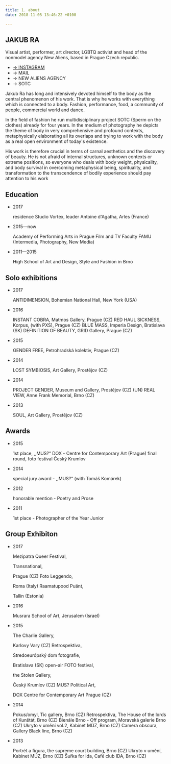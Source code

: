 ```yaml
---
title: 1. about
date: 2018-11-05 13:46:22 +0100

---
```

## JAKUB RA

Visual artist, performer, art director, LGBTQ activist and head of the nonmodel agency New Aliens, based in Prague Czech republic.

* [→ INSTAGRAM](https://www.instagram.com/jakubra____/ "instagram")
* → MAIL
* → NEW ALIENS AGENCY
* → SOTC

Jakub Ra has long and intensively devoted himself to the body as the central phenomenon of his work. That is why he works with everything which is connected to a body. Fashion, performance, food, a community of people, commercial world and dance.

In the field of fashion he run multidisciplinary project SOTC (Sperm on the clothes) already for four years. In the medium of photography he depicts the theme of body in very comprehensive and profound contexts, metaphysically elaborating all its overlaps and trying to work with the body as a real open environment of today's existence.

His work is therefore crucial in terms of carnal aesthetics and the discovery of beauty. He is not afraid of internal structures, unknown contexts or extreme positions, so everyone who deals with body weight, physicality, and body survival in overcoming metaphysical being, spirituality, and transformation to the transcendence of bodily experience should pay attention to his work

## Education

* 2017

  residence Studio Vortex, leader Antoine d'Agatha, Arles (France)
* 2015—now

  Academy of Performing Arts in Prague Film and TV Faculty FAMU  (Intermedia, Photography, New Media)
* 2011—2015

  High School of Art and Design, Style and Fashion in Brno

## Solo exhibitions

* 2017

  ANTIDIMENSION, Bohemian National Hall, New York (USA)
* 2016

  INSTANT COBRA, Matmos Gallery, Prague (CZ) RED HAUL SICKNESS, Korpus, (with PXS), Prague (CZ) BLUE MASS, Imperia Design, Bratislava (SK) DEFINITION OF BEAUTY, GRID Gallery, Prague (CZ)
* 2015

  GENDER FREE, Petrohradská kolektiv, Prague (CZ)
* 2014

  LOST SYMBIOSIS, Art Gallery, Prostějov (CZ)
* 2014

  PROJECT GENDER, Museum and Gallery, Prostějov (CZ) (UN) REAL VIEW, Anne Frank Memorial, Brno (CZ)
* 2013

  SOUL, Art Gallery, Prostějov (CZ)

## Awards

* 2015

  1st place, ,,MUS?“ DOX - Centre for Contemporary Art (Prague) final round, foto festival Český Krumlov
* 2014

  special jury award - ,,MUS?“ (with Tomáš Komárek)
* 2012

  honorable mention - Poetry and Prose
* 2011

  1st place - Photographer of the Year Junior

## Group Exhibiton

* 2017

  Mezipatra Queer Festival,

  Transnational,

  Prague (CZ) Foto Leggendo,

  Roma (Italy) Raamatupood Puänt,

  Tallin (Estonia)
* 2016

  Musrara School of Art, Jerusalem (Israel)
* 2015

  The Charlie Gallery,

  Karlovy Vary (CZ) Retrospektiva,

  Stredoeurópský dom fotografie,

  Bratislava (SK) open-air FOTO festival,

  the Stolen Gallery,

  Český Krumlov (CZ) MUS? Political Art,

  DOX Centre for Contemporary Art Prague (CZ)
* 2014

  Pokus/omyl, Tic gallery, Brno (CZ) Retrospektiva, The House of the lords of Kunštát, Brno (CZ) Bienále Brno - Off program, Moravská galerie Brno (CZ) Ukryto v umění vol.2, Kabinet MÚZ, Brno (CZ) Camera obscura, Gallery Black line, Brno (CZ)
* 2013

  Portrét a figura, the supreme court building, Brno (CZ) Ukryto v umění, Kabinet MÚZ, Brno (CZ) Šuřka for Ida, Café club IDA, Brno (CZ)